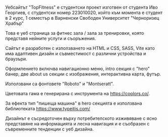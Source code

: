 Уебсайтът "TopFitness" е студентски проект изготвен от студента Иво Георгиев, с студентски номер 223010020, който към момента е студент в 2 курс, 1 семестър в Варненски Свободен Университет "Черноризец Храбър"

Това е уеб страница за фитнес зала / зала за тренировки, която представя нейните услуги и съоръжения.

Сайтът е разработен с използването на HTML и CSS, SASS, Vite като има адаптивен дизайн и съвместимост с различни устройства и браузъри.

Оформлението включва навигационно меню, intro секция с "hero" банер, две about us секции с изображения, интерактивна карта, футър.

Използвани са фонтовете "Roboto" и "Montseratt".

Цветовата гама е генерирана с инструмента на https://coolors.co/.

За ефекта тип "пишеща машина" в hero секцията е използвана библиотеката https://www.typeitjs.com/

Дизайнът е съсредоточен върху потребителското изживяване с ясно представяне на информацията и лесна навигация и е съобразен с съвременните тенденции с уеб дизайна.
